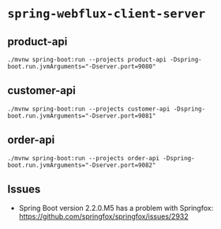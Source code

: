 # `spring-webflux-client-server`

## product-api

```
./mvnw spring-boot:run --projects product-api -Dspring-boot.run.jvmArguments="-Dserver.port=9080"
```

## customer-api

```
./mvnw spring-boot:run --projects customer-api -Dspring-boot.run.jvmArguments="-Dserver.port=9081"
```

## order-api

```
./mvnw spring-boot:run --projects order-api -Dspring-boot.run.jvmArguments="-Dserver.port=9082"
```

## Issues

- Spring Boot version 2.2.0.M5 has a problem with Springfox: https://github.com/springfox/springfox/issues/2932